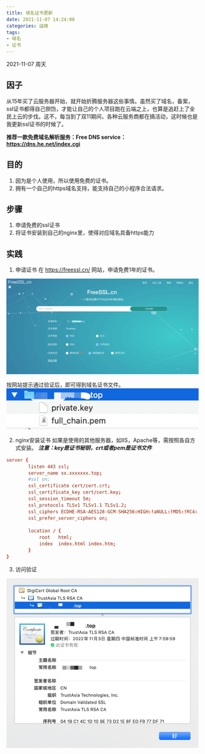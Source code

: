```yaml
---
title: 域名证书更新
date: 2021-11-07 14:24:08
categories: 运维
tags: 
- 域名
- 证书
---
```


2021-11-07 周天
## 因子
从15年买了云服务器开始，就开始折腾服务器这些事情。虽然买了域名，备案，ssl证书都得自己捯饬，才能让自己的个人项目跑在云端之上，也算是追赶上了全民上云的步伐。这不，每当到了双11期间，各种云服务商都在搞活动，这时候也是我更新ssl证书的时候了。

**推荐一款免费域名解析服务：Free DNS service：https://dns.he.net/index.cgi**

<!-- more -->

## 目的
1. 因为是个人使用，所以使用免费的证书。
2. 拥有一个自己的https域名支持，能支持自己的小程序合法请求。

## 步骤
1. 申请免费的ssl证书
2. 将证书安装到自己的nginx里，使得对应域名具备https能力

## 实践
1. 申请证书
在 https://freessl.cn/ 网站，申请免费1年的证书。
<img src="/mb/images/deepstudy/ssl_01.png">

按网站提示通过验证后，即可得到域名证书文件。
<img src="/mb/images/deepstudy/ssl_02.png">

2. nginx安装证书
如果是使用的其他服务器，如IIS，Apache等，需按照各自方式安装。
***注意：key是证书秘钥，crt或者pem是证书文件***
``` conf
server {
        listen 443 ssl;
        server_name xx.xxxxxxx.top;
        #ssl on;
        ssl_certificate cert/cert.crt;
        ssl_certificate_key cert/cert.key;
        ssl_session_timeout 5m;
        ssl_protocols TLSv1 TLSv1.1 TLSv1.2; 
        ssl_ciphers ECDHE-RSA-AES128-GCM-SHA256:HIGH:!aNULL:!MD5:!RC4:!DHE; 
        ssl_prefer_server_ciphers on;
        
        location / {
            root   html;
            index  index.html index.htm;
        }
}
```

3. 访问验证
<img src="/mb/images/deepstudy/ssl_03.png">

